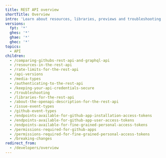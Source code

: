 ```yaml
---
title: REST API overview
shortTitle: Overview
intro: 'Learn about resources, libraries, previews and troubleshooting for {% data variables.product.prodname_dotcom %}''s REST API.'
versions:
  fpt: '*'
  ghes: '*'
  ghae: '*'
  ghec: '*'
topics:
  - API
children:
  - /comparing-githubs-rest-api-and-graphql-api
  - /resources-in-the-rest-api
  - /rate-limits-for-the-rest-api
  - /api-versions
  - /media-types
  - /authenticating-to-the-rest-api
  - /keeping-your-api-credentials-secure
  - /troubleshooting
  - /libraries-for-the-rest-api
  - /about-the-openapi-description-for-the-rest-api
  - /issue-event-types
  - /github-event-types
  - /endpoints-available-for-github-app-installation-access-tokens
  - /endpoints-available-for-github-app-user-access-tokens
  - /endpoints-available-for-fine-grained-personal-access-tokens
  - /permissions-required-for-github-apps
  - /permissions-required-for-fine-grained-personal-access-tokens
  - /breaking-changes
redirect_from:
  - /developers/overview
---
```


